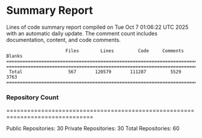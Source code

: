 # Summary Report
Lines of code summary report compiled on Tue Oct  7 01:06:22 UTC 2025 with an automatic daily update. The comment count includes documentation, content, and code comments.
```
                      Files        Lines         Code     Comments       Blanks
===============================================================================
===============================================================================
 Total                 567       120579       111287         5529         3763
===============================================================================
```

### Repository Count
===============================================================================

Public Repositories: 30
Private Repositories: 30
Total Repositories: 60


